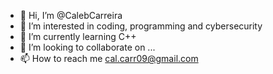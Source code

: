 - 👋 Hi, I’m @CalebCarreira
- 👀 I’m interested in coding, programming and cybersecurity
- 🌱 I’m currently learning C++
- 💞️ I’m looking to collaborate on ...
- 📫 How to reach me cal.carr09@gmail.com

<!---
CalebCarreira/CalebCarreira is a ✨ special ✨ repository because its `README.md` (this file) appears on your GitHub profile.
You can click the Preview link to take a look at your changes.
--->
